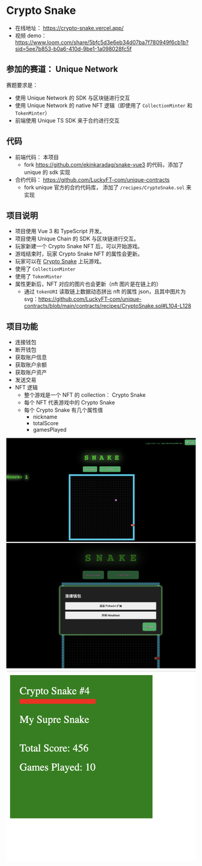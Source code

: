 # Crypto Snake

- 在线地址： https://crypto-snake.vercel.app/
- 视频 demo：https://www.loom.com/share/5bfc5d3e6eb34d07ba7f780949f6cb1b?sid=5ee7b853-b0a6-410d-9be1-1a098028fc5f

## 参加的赛道： Unique Network

赛题要求是：

- 使用 Unique Network 的 SDK 与区块链进行交互
- 使用 Unique Network 的 native NFT 逻辑（即使用了 `CollectionMinter` 和 `TokenMinter`）
- 前端使用 Unique TS SDK 来于合约进行交互

## 代码

- 前端代码： 本项目
  - fork https://github.com/ekinkaradag/snake-vue3 的代码，添加了 unique 的 sdk 实现
- 合约代码： https://github.com/LuckyFT-com/unique-contracts
  - fork unique 官方的合约代码库， 添加了 `/recipes/CryptoSnake.sol` 来实现

## 项目说明

- 项目使用 Vue 3 和 TypeScript 开发。
- 项目使用 Unique Chain 的 SDK 与区块链进行交互。
- 玩家新建一个 Crypto Snake NFT 后，可以开始游戏。
- 游戏结束时，玩家 Crypto Snake NFT 的属性会更新。
- 玩家可以在 [Crypto Snake](https://crypto-snake.vercel.app/) 上玩游戏。
- 使用了 `CollectionMinter`
- 使用了 `TokenMinter`
- 属性更新后，NFT 对应的图片也会更新（nft 图片是在链上的）
  - 通过 `tokenURI` 读取链上数据动态拼出 nft 的属性 json，且其中图片为 svg：https://github.com/LuckyFT-com/unique-contracts/blob/main/contracts/recipes/CryptoSnake.sol#L104-L128

## 项目功能

- 连接钱包
- 断开钱包
- 获取账户信息
- 获取账户余额
- 获取账户资产
- 发送交易
- NFT 逻辑
  - 整个游戏是一个 NFT 的 collection： Crypto Snake
  - 每个 NFT 代表游戏中的 Crypto Snake
  - 每个 Crypto Snake 有几个属性值
    - nickname
    - totalScore
    - gamesPlayed

![image](./screenshot/1.png)
![image](./screenshot/2.png)
![image](./screenshot/3.png)
